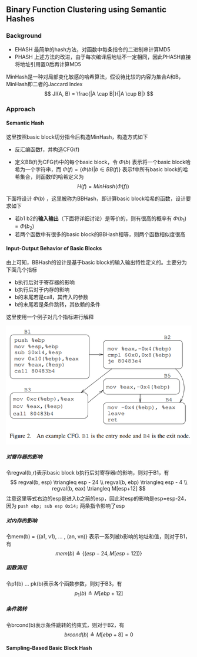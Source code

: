 ## Binary Function Clustering using Semantic Hashes

### Background

* EHASH  最简单的hash方法，对函数中每条指令的二进制串计算MD5
* PHASH  上述方法的改进，由于每次编译后地址不一定相同，因此PHASH直接将地址引用置0后再计算MD5

MinHash是一种对局部变化敏感的哈希算法，假设待比较的内容为集合A和B，MinHash即二者的Jaccard Index
$$
JI(A, B) = \frac{|A \cap B|}{|A \cup B|}
$$

### Approach

#### Semantic Hash

这里按照basic block切分指令后构造MinHash，构造方式如下

* 反汇编函数f，并构造CFG(f)

* 定义BB(f)为CFG(f)中的每个basic block，令 $\Phi(b)$ 表示将一个basic block哈希为一个字符串，而 $\Phi(f)= \{ \Phi(b) | b \in BB(f) \}$ 表示f中所有basic block的哈希集合，则函数f的哈希定义为
  $$
  H(f) = MinHash( \Phi(f) )
  $$

下面将设计 $\Phi(b)$ ，这里被称为BBHash，即计算basic block哈希的函数，设计要求如下

* 若b1 b2的**输入输出**（下面将详细讨论）是等价的，则有很高的概率有 $\Phi(b_1) = \Phi(b_2)$ 
* 若两个函数中有很多的basic block的BBHash相等，则两个函数相似度很高

#### Input-Output Behavior of Basic Blocks

由上可知，BBHash的设计是基于basic block的输入输出特性定义的。主要分为下面几个指标

* b执行后对于寄存器的影响
* b执行后对于内存的影响
* b的末尾若是call，其传入的参数
* b的末尾若是条件跳转，其依赖的条件

这里使用一个例子对几个指标进行解释

![](pic/24.png)

##### 对寄存器的影响

令regval(b,r)表示basic block b执行后对寄存器r的影响，则对于B1，有
$$
regval(b, esp) \triangleq esp - 24
\\
regval(b, ebp) \triangleq esp - 4
\\
regval(b, eax) \triangleq M[esp+12]
$$
注意这里等式右边的esp是进入b之前的esp，因此对esp的影响是esp=esp-24，因为 `push ebp; sub esp 0x14;` 两条指令影响了esp

##### 对内存的影响

令mem(b) = {(a1, v1), ... , (an, vn)} 表示一系列被b影响的地址和值，则对于B1，有
$$
mem(b) \triangleq \{ (esp-24, M[esp+12]) \}
$$

##### 函数调用

令p1(b) ... pk(b)表示各个函数参数，则对于B3，有
$$
p_1(b) \triangleq M[ebp+12]
$$

##### 条件跳转

令brcond(b)表示条件跳转的约束式，则对于B2，有
$$
brcond(b) \triangleq M[ebp+8] = 0
$$

#### Sampling-Based Basic Block Hash



